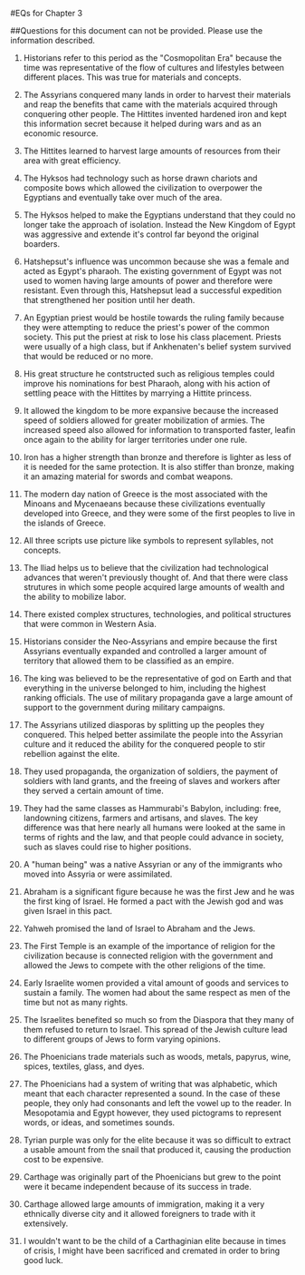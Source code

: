 #EQs for Chapter 3 

##Questions for this document can not be provided. Please use the information described. 

1. Historians refer to this period as the "Cosmopolitan Era" because the time was representative of the flow of cultures and lifestyles between different places. This was true for materials and concepts. 

2. The Assyrians conquered many lands in order to harvest their materials and reap the benefits that came with the materials acquired through conquering other people. The Hittites invented hardened iron and kept this information secret because it helped during wars and as an economic resource. 

3. The Hittites learned to harvest large amounts of resources from their area with great efficiency. 

4. The Hyksos had technology such as horse drawn chariots and composite bows which allowed the civilization to overpower the Egyptians and eventually take over much of the area. 

5. The Hyksos helped to make the Egyptians understand that they could no longer take the approach of isolation. Instead the New Kingdom of Egypt was aggressive and extende it's control far beyond the original boarders. 

6. Hatshepsut's influence was uncommon because she was a female and acted as Egypt's pharaoh. The existing government of Egypt was not used to women having large amounts of power and therefore were resistant. Even through this, Hatshepsut lead a successful expedition that strengthened her position until her death. 

7. An Egyptian priest would be hostile towards the ruling family because they were attempting to reduce the priest's power of the common society. This put the priest at risk to lose his class placement. Priests were usually of a high class, but if Ankhenaten's belief system survived that would be reduced or no more. 

8. His great structure he contstructed such as religious temples could improve his nominations for best Pharaoh, along with his action of settling peace with the Hittites by marrying a Hittite princess. 

9. It allowed the kingdom to be more expansive because the increased speed of soldiers allowed for greater mobilization of armies. The increased speed also allowed for information to transported faster, leafin once again to the ability for larger territories under one rule. 

10. Iron has a higher strength than bronze and therefore is lighter as less of it is needed for the same protection. It is also stiffer than bronze, making it an amazing material for swords and combat weapons. 

11. The modern day nation of Greece is the most associated with the Minoans and Mycenaeans because these civilizations eventually developed into Greece, and they were some of the first peoples to live in the islands of Greece. 

12. All three scripts use picture like symbols to represent syllables, not concepts. 

13. The lliad helps us to believe that the civilization had technological advances that weren't previously thought of. And that there were class strutures in which some people acquired large amounts of wealth and the ability to mobilize labor. 

14. There existed complex structures, technologies, and political structures that were common in Western Asia. 

15. Historians consider the Neo-Assyrians and empire because the first Assyrians eventually expanded and controlled a larger amount of territory that allowed them to be classified as an empire. 

16. The king was believed to be the representative of god on Earth and that everything in the universe belonged to him, including the highest ranking officials. The use of military propaganda gave a large amount of support to the government during military campaigns. 

17. The Assyrians utilized diasporas by splitting up the peoples they conquered. This helped better assimilate the people into the Assyrian culture and it reduced the ability for the conquered people to stir rebellion against the elite. 

18. They used propaganda, the organization of soldiers, the payment of soldiers with land grants, and the freeing of slaves and workers after they served a certain amount of time. 

19. They had the same classes as Hammurabi's Babylon, including: free, landowning citizens, farmers and artisans, and slaves. The key difference was that here nearly all humans were looked at the same in terms of rights and the law, and that people could advance in society, such as slaves could rise to higher positions. 

20. A "human being" was a native Assyrian or any of the immigrants who moved into Assyria or were assimilated. 

21. Abraham is a significant figure because he was the first Jew and he was the first king of Israel. He formed a pact with the Jewish god and was given Israel in this pact. 

22. Yahweh promised the land of Israel to Abraham and the Jews. 

23. The First Temple is an example of the importance of religion for the civilization because is connected religion with the government and allowed the Jews to compete with the other religions of the time. 

24. Early Israelite women provided a vital amount of goods and services to sustain a family. The women had about the same respect as men of the time but not as many rights. 

25. The Israelites benefited so much so from the Diaspora that they many of them refused to return to Israel. This spread of the Jewish culture lead to different groups of Jews to form varying opinions. 

26. The Phoenicians trade materials such as woods, metals, papyrus, wine, spices, textiles, glass, and dyes. 

27. The Phoenicians had a system of writing that was alphabetic, which meant that each character represented a sound. In the case of these people, they only had consonants and left the vowel up to the reader. In Mesopotamia and Egypt however, they used pictograms to represent words, or ideas, and sometimes sounds. 

28. Tyrian purple was only for the elite because it was so difficult to extract a usable amount from the snail that produced it, causing the production cost to be expensive. 

29. Carthage was originally part of the Phoenicians but grew to the point were it became independent because of its success in trade. 

30. Carthage allowed large amounts of immigration, making it a very ethnically diverse city and it allowed foreigners to trade with it extensively. 

31. I wouldn't want to be the child of a Carthaginian elite because in times of crisis, I might have been sacrificed and cremated in order to bring good luck. 